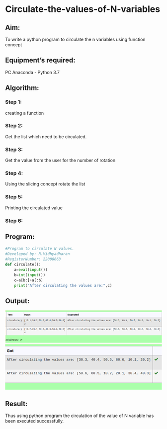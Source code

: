 # Circulate-the-values-of-N-variables
## Aim:
To write a python program to circulate the n variables using function concept
## Equipment’s required:
PC
Anaconda - Python 3.7
## Algorithm: 
### Step 1:
creating a function 
### Step 2: 
Get the list which need to be circulated.
### Step 3: 
Get the value from the user for the number of rotation
### Step 4: 
Using the slicing concept rotate the list
### Step 5: 
Printing the circulated value
### Step 6: 
## Program:
~~~py
#Program to circulate N values.
#Developed by: R.Vidhyadharan
#RegisterNumber: 22008663
def circulate():
    a=eval(input())
    b=int(input())
    c=a[b:]+a[:b]
    print("After circulating the values are:",c)
~~~

## Output:
![input and expected ](/circulating%20n%20variables.png)
![ciruclating n variables](/circulate.png)

## Result:
Thus using python program the circulation of the value of N variable has been executed successfully.

